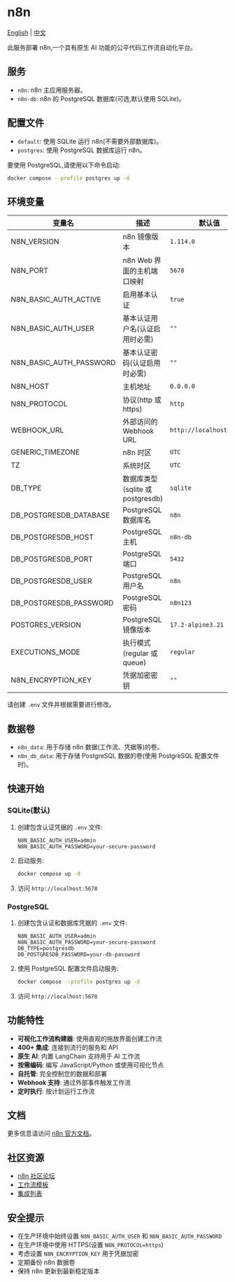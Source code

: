 # n8n

[English](./README.md) | [中文](./README.zh.md)

此服务部署 n8n,一个具有原生 AI 功能的公平代码工作流自动化平台。

## 服务

- `n8n`: n8n 主应用服务器。
- `n8n-db`: n8n 的 PostgreSQL 数据库(可选,默认使用 SQLite)。

## 配置文件

- `default`: 使用 SQLite 运行 n8n(不需要外部数据库)。
- `postgres`: 使用 PostgreSQL 数据库运行 n8n。

要使用 PostgreSQL,请使用以下命令启动:

```bash
docker compose --profile postgres up -d
```

## 环境变量

| 变量名                  | 描述                             | 默认值                   |
| ----------------------- | -------------------------------- | ------------------------ |
| N8N_VERSION             | n8n 镜像版本                     | `1.114.0`                |
| N8N_PORT                | n8n Web 界面的主机端口映射       | `5678`                   |
| N8N_BASIC_AUTH_ACTIVE   | 启用基本认证                     | `true`                   |
| N8N_BASIC_AUTH_USER     | 基本认证用户名(认证启用时必需)   | `""`                     |
| N8N_BASIC_AUTH_PASSWORD | 基本认证密码(认证启用时必需)     | `""`                     |
| N8N_HOST                | 主机地址                         | `0.0.0.0`                |
| N8N_PROTOCOL            | 协议(http 或 https)              | `http`                   |
| WEBHOOK_URL             | 外部访问的 Webhook URL           | `http://localhost:5678/` |
| GENERIC_TIMEZONE        | n8n 时区                         | `UTC`                    |
| TZ                      | 系统时区                         | `UTC`                    |
| DB_TYPE                 | 数据库类型(sqlite 或 postgresdb) | `sqlite`                 |
| DB_POSTGRESDB_DATABASE  | PostgreSQL 数据库名              | `n8n`                    |
| DB_POSTGRESDB_HOST      | PostgreSQL 主机                  | `n8n-db`                 |
| DB_POSTGRESDB_PORT      | PostgreSQL 端口                  | `5432`                   |
| DB_POSTGRESDB_USER      | PostgreSQL 用户名                | `n8n`                    |
| DB_POSTGRESDB_PASSWORD  | PostgreSQL 密码                  | `n8n123`                 |
| POSTGRES_VERSION        | PostgreSQL 镜像版本              | `17.2-alpine3.21`        |
| EXECUTIONS_MODE         | 执行模式(regular 或 queue)       | `regular`                |
| N8N_ENCRYPTION_KEY      | 凭据加密密钥                     | `""`                     |

请创建 `.env` 文件并根据需要进行修改。

## 数据卷

- `n8n_data`: 用于存储 n8n 数据(工作流、凭据等)的卷。
- `n8n_db_data`: 用于存储 PostgreSQL 数据的卷(使用 PostgreSQL 配置文件时)。

## 快速开始

### SQLite(默认)

1. 创建包含认证凭据的 `.env` 文件:

   ```env
   N8N_BASIC_AUTH_USER=admin
   N8N_BASIC_AUTH_PASSWORD=your-secure-password
   ```

2. 启动服务:

   ```bash
   docker compose up -d
   ```

3. 访问 `http://localhost:5678`

### PostgreSQL

1. 创建包含认证和数据库凭据的 `.env` 文件:

   ```env
   N8N_BASIC_AUTH_USER=admin
   N8N_BASIC_AUTH_PASSWORD=your-secure-password
   DB_TYPE=postgresdb
   DB_POSTGRESDB_PASSWORD=your-db-password
   ```

2. 使用 PostgreSQL 配置文件启动服务:

   ```bash
   docker compose --profile postgres up -d
   ```

3. 访问 `http://localhost:5678`

## 功能特性

- **可视化工作流构建器**: 使用直观的拖放界面创建工作流
- **400+ 集成**: 连接到流行的服务和 API
- **原生 AI**: 内置 LangChain 支持用于 AI 工作流
- **按需编码**: 编写 JavaScript/Python 或使用可视化节点
- **自托管**: 完全控制您的数据和部署
- **Webhook 支持**: 通过外部事件触发工作流
- **定时执行**: 按计划运行工作流

## 文档

更多信息请访问 [n8n 官方文档](https://docs.n8n.io/)。

## 社区资源

- [n8n 社区论坛](https://community.n8n.io/)
- [工作流模板](https://n8n.io/workflows)
- [集成列表](https://n8n.io/integrations)

## 安全提示

- 在生产环境中始终设置 `N8N_BASIC_AUTH_USER` 和 `N8N_BASIC_AUTH_PASSWORD`
- 在生产环境中使用 HTTPS(设置 `N8N_PROTOCOL=https`)
- 考虑设置 `N8N_ENCRYPTION_KEY` 用于凭据加密
- 定期备份 n8n 数据卷
- 保持 n8n 更新到最新稳定版本
